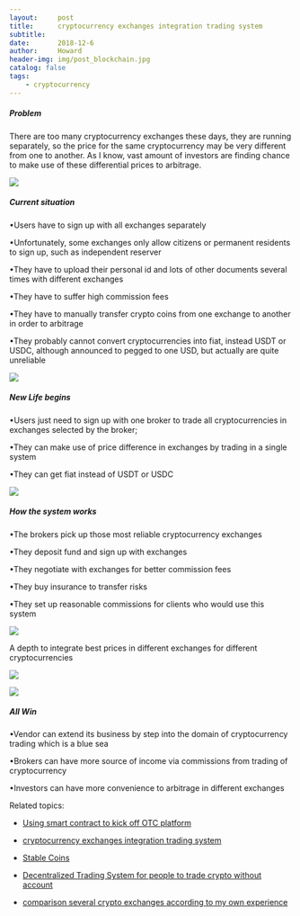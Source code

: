```yaml
---
layout:     post
title:      cryptocurrency exchanges integration trading system
subtitle:   
date:       2018-12-6
author:     Howard
header-img: img/post_blockchain.jpg
catalog: false
tags:
    - cryptocurrency
---
```


##### Problem




There are too many cryptocurrency exchanges these days, they are running separately, so the price for the same cryptocurrency may be very different from one to another. As I know, vast amount of investors are finding chance to make use of these differential prices to arbitrage.

![](https://cdn.steemitimages.com/DQmbZApcySmWwy7EsP5pZ2MigxexAgg2fSMQovuAY937ePC/image.png)




##### Current situation





•Users have to sign up with all exchanges separately

•Unfortunately, some exchanges only allow citizens or permanent residents to sign up, such as independent reserver

•They have to upload their personal id and lots of other documents several times with different exchanges

•They have to suffer high commission fees

•They have to manually transfer crypto coins from one exchange to another in order to arbitrage

•They probably cannot convert cryptocurrencies into fiat, instead USDT or USDC, although announced to pegged to one USD, but actually are quite unreliable


![](https://cdn.steemitimages.com/DQmQSL8mi6uFwKQFi7cZscodB9DVsXTdJ54CskQfvR329S1/image.png)





##### New Life begins





•Users just need to sign up with one broker to trade all cryptocurrencies in exchanges selected by the broker;

•They can make use of price difference in exchanges by trading in a single system

•They can get fiat instead of USDT or USDC

![](https://cdn.steemitimages.com/DQmWfN7d27a5foeEWSQ6siAt1F3XQdVJzji6XGxZCbhtPkq/image.png)



##### How the system works





•The brokers pick up those most reliable cryptocurrency exchanges

•They deposit fund and sign up with exchanges

•They negotiate with exchanges for better commission fees

•They buy insurance to transfer risks

•They set up reasonable commissions for clients who would use this system

![](https://cdn.steemitimages.com/DQmbrJAT8W4G1g9GW8Sy5vBQdos3gnWBkdSkQvu2FJ98K7h/image.png)


A depth to integrate best prices in different exchanges for different cryptocurrencies 


![](https://cdn.steemitimages.com/DQmQFsTASzxF6AZZH3DCh5Uo6EtTY2rs2mGDJKNxp2rcgyg/image.png)


![](https://cdn.steemitimages.com/DQmWCmho65pk1mNXHGmUKDwwL1hNwD3xRiebEFdGBiyEYmC/image.png)



##### All Win



•Vendor can extend its business by step into the domain of cryptocurrency trading which is a blue sea

•Brokers can have more source of income via commissions from trading of cryptocurrency

•Investors can have more convenience to arbitrage in different exchanges



Related topics:


- [Using smart contract to kick off OTC platform](http://engineerman.club/2018/12/30/Using-smart-contract-to-kick-off-OTC-platform/)

- [cryptocurrency exchanges integration trading system](http://engineerman.club/2018/12/06/cryptocurrency-exchanges-integration-trading-system/)

- [Stable Coins](http://engineerman.club/2018/12/06/Stable-Coins/)

- [Decentralized Trading System for people to trade crypto without account](http://engineerman.club/2018/12/06/Decentralized-Trading-System-for-people-to-trade-crypto-without-account/)

- [comparison several crypto exchanges according to my own experience](http://engineerman.club/2017/12/05/comparison-several-crypto-exchanges-according-to-my-own-experience/)